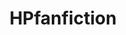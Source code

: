 ---
title: HPfanfiction
crosslinks:
- harrypotter
- youtubefactsbot
- hppetpeeves
- HarryandGinny
- HPharmony
- HPSlashFic
- WritingPrompts
- autourbanbot
- FanFiction
- youtubot
- HPMOR
- WormFanfic
- AskReddit
- rational
- raerth
- jesuschristreddit
- xkcd
- BestFanficsofAll
- badlinguistics
- titlegore
---